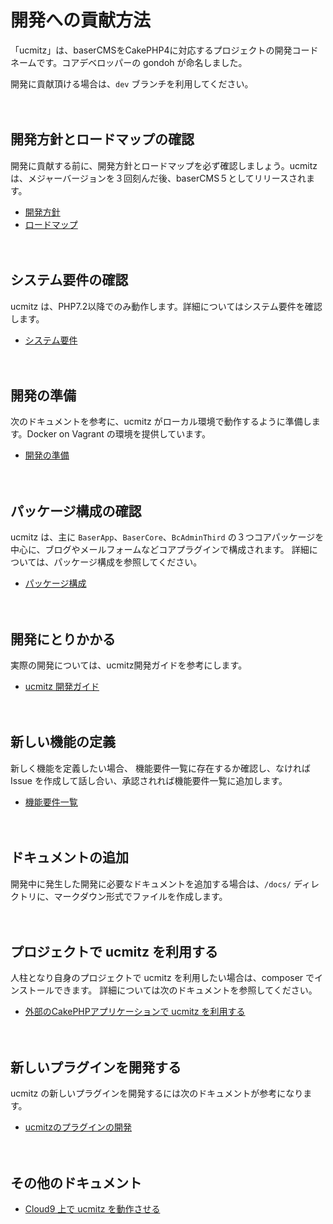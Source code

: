 # 開発への貢献方法

「ucmitz」は、baserCMSをCakePHP4に対応するプロジェクトの開発コードネームです。コアデベロッパーの gondoh が命名しました。  

開発に貢献頂ける場合は、`dev` ブランチを利用してください。

　

## 開発方針とロードマップの確認

開発に貢献する前に、開発方針とロードマップを必ず確認しましょう。ucmitz は、メジャーバージョンを３回刻んだ後、baserCMS５としてリリースされます。

- [開発方針](https://docs.google.com/document/d/1QAmScc65CwMyn8QuwWKE9q_8HnSKcW9oefI9RrHoUYY/edit)
- [ロードマップ](https://docs.google.com/spreadsheets/d/1TZ71-O_9KiQM9xAB_a_jnSFVrH2dsyKowMLkyGLcI9g/edit#gid=2131306554)

　
## システム要件の確認

ucmitz は、PHP7.2以降でのみ動作します。詳細についてはシステム要件を確認します。

- [システム要件](https://github.com/baserproject/ucmitz/blob/dev/docs/basic/system.md)

　

## 開発の準備

次のドキュメントを参考に、ucmitz がローカル環境で動作するように準備します。Docker on Vagrant の環境を提供しています。

- [開発の準備](https://github.com/baserproject/ucmitz/blob/dev/docs/preparation/pre-development.md) 

　
　
## パッケージ構成の確認

ucmitz は、主に `BaserApp`、`BaserCore`、`BcAdminThird` の３つコアパッケージを中心に、ブログやメールフォームなどコアプラグインで構成されます。
詳細については、パッケージ構成を参照してください。

- [パッケージ構成](https://github.com/baserproject/ucmitz/blob/dev/docs/basic/package.md)

　
　
## 開発にとりかかる

実際の開発については、ucmitz開発ガイドを参考にします。

- [ucmitz 開発ガイド](https://github.com/baserproject/ucmitz/blob/dev/docs/development/index.md) 


　

## 新しい機能の定義

新しく機能を定義したい場合、 機能要件一覧に存在するか確認し、なければ Issue を作成して話し合い、承認されれば機能要件一覧に追加します。

- [機能要件一覧](https://docs.google.com/spreadsheets/d/1YT5PuZQdDNU0wrZdqYbh74KuLSw1SIt4_EKwPWOfDKA/edit#gid=0) 

　

## ドキュメントの追加

開発中に発生した開発に必要なドキュメントを追加する場合は、`/docs/` ディレクトリに、マークダウン形式でファイルを作成します。

　

## プロジェクトで ucmitz を利用する

人柱となり自身のプロジェクトで ucmitz を利用したい場合は、composer でインストールできます。
詳細については次のドキュメントを参照してください。

- [外部のCakePHPアプリケーションで ucmitz を利用する](https://github.com/baserproject/ucmitz/blob/dev/docs/etc/use_my_project.md)

　
　
## 新しいプラグインを開発する

ucmitz の新しいプラグインを開発するには次のドキュメントが参考になります。

- [ucmitzのプラグインの開発](https://github.com/baserproject/ucmitz/blob/dev/docs/plugin/plugin-development.md)

　
　
## その他のドキュメント

- [Cloud9 上で ucmitz を動作させる](https://github.com/baserproject/ucmitz/blob/dev/docs/etc/cloud9.md)

　
